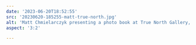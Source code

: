 ```yaml
---
date: '2023-06-20T18:52:55'
src: '20230620-185255-matt-true-north.jpg'
alt: 'Matt Chmielarczyk presenting a photo book at True North Gallery, focus on hands, monochrome'
aspect: '3:2'

---
```

